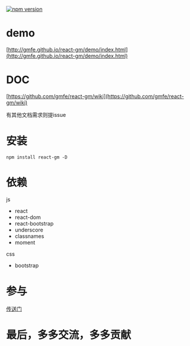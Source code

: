 [![npm version](https://badge.fury.io/js/react-gm.svg)](https://badge.fury.io/js/react-gm)

# demo
[http://gmfe.github.io/react-gm/demo/index.html](http://gmfe.github.io/react-gm/demo/index.html)

# DOC
[https://github.com/gmfe/react-gm/wiki](https://github.com/gmfe/react-gm/wiki)

有其他文档需求则提issue

# 安装
`npm install react-gm -D`

# 依赖

js
- react
- react-dom
- react-bootstrap
- underscore
- classnames
- moment

css
- bootstrap

# 参与
[传送门](./README.dev.md)

# 最后，多多交流，多多贡献
